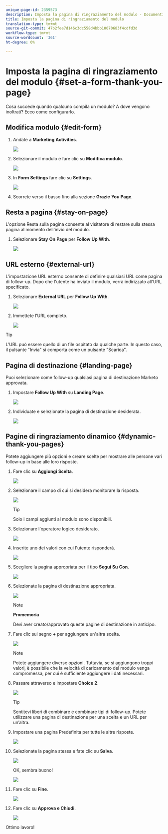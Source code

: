 ```yaml
---
unique-page-id: 2359573
description: Imposta la pagina di ringraziamento del modulo - Documenti Marketo - Documentazione del prodotto
title: Imposta la pagina di ringraziamento del modulo
translation-type: tm+mt
source-git-commit: 47b2fee7d146c3dc558d4bbb10070683f4cdfd3d
workflow-type: tm+mt
source-wordcount: '361'
ht-degree: 0%

---
```



# Imposta la pagina di ringraziamento del modulo {#set-a-form-thank-you-page}

Cosa succede quando qualcuno compila un modulo? A dove vengono inoltrati? Ecco come configurarlo.

## Modifica modulo {#edit-form}

1. Andate a **Marketing** **Activities**.

   ![](assets/login-marketing-activities-5.png)

1. Selezionare il modulo e fare clic su **Modifica modulo**.

   ![](assets/image2014-9-15-17-3a34-3a14.png)

1. In **Form** **Settings** fare clic su **Settings**.

   ![](assets/image2014-9-15-17-3a34-3a21.png)

1. Scorrete verso il basso fino alla sezione **Grazie** **You** **Page**.

## Resta a pagina {#stay-on-page}

L&#39;opzione Resta sulla pagina consente al visitatore di restare sulla stessa pagina al momento dell&#39;invio del modulo.

1. Selezionare **Stay** **On** **Page** per **Follow** **Up** **With**.

   ![](assets/image2014-9-15-17-3a34-3a35.png)

## URL esterno {#external-url}

L’impostazione URL esterno consente di definire qualsiasi URL come pagina di follow-up. Dopo che l&#39;utente ha inviato il modulo, verrà indirizzato all&#39;URL specificato.

1. Selezionare **External** **URL** per **Follow** **Up** **With**.

   ![](assets/image2014-9-15-17-3a34-3a45.png)

1. Immettete l’URL completo.

   ![](assets/image2014-9-15-17-3a34-3a53.png)

>[!TIP]
>
>L&#39;URL può essere quello di un file ospitato da qualche parte. In questo caso, il pulsante &quot;Invia&quot; si comporta come un pulsante &quot;Scarica&quot;.

## Pagina di destinazione {#landing-page}

Puoi selezionare come follow-up qualsiasi pagina di destinazione Marketo approvata.

1. Impostare **Follow Up With** su **Landing Page**.

   ![](assets/image2014-9-15-17-3a37-3a52.png)

1. Individuate e selezionate la pagina di destinazione desiderata.

   ![](assets/image2014-9-15-17-3a37-3a59.png)

## Pagine di ringraziamento dinamico {#dynamic-thank-you-pages}

Potete aggiungere più opzioni e creare scelte per mostrare alle persone vari follow-up in base alle loro risposte.

1. Fare clic su **Aggiungi** **Scelta**.

   ![](assets/image2014-9-15-17-3a38-3a6.png)

1. Selezionare il campo di cui si desidera monitorare la risposta.

   ![](assets/image2014-9-15-17-3a38-3a12.png)

   >[!TIP]
   >
   >Solo i campi aggiunti al modulo sono disponibili.

1. Selezionare l&#39;operatore logico desiderato.

   ![](assets/image2014-9-15-17-3a38-3a31.png)

1. Inserite uno dei valori con cui l&#39;utente risponderà.

   ![](assets/image2014-9-15-17-3a38-3a40.png)

1. Scegliere la pagina appropriata per il tipo **Segui** **Su** **Con**.

   ![](assets/image2014-9-15-17-3a38-3a51.png)

1. Selezionate la pagina di destinazione appropriata.

   ![](assets/image2014-9-15-17-3a39-3a3.png)

   >[!NOTE]
   >
   >**Promemoria**
   >
   >
   >Devi aver creato/approvato queste pagine di destinazione in anticipo.

1. Fare clic sul segno **+** per aggiungere un&#39;altra scelta.

   ![](assets/image2014-9-15-17-3a39-3a25.png)

   >[!NOTE]
   >
   >Potete aggiungere diverse opzioni. Tuttavia, se si aggiungono troppi valori, è possibile che la velocità di caricamento del modulo venga compromessa, per cui è sufficiente aggiungere i dati necessari.

1. Passare attraverso e impostare **Choice** **2**.

   ![](assets/image2014-9-15-17-3a39-3a44.png)

   >[!TIP]
   >
   >Sentitevi liberi di combinare e combinare tipi di follow-up. Potete utilizzare una pagina di destinazione per una scelta e un URL per un’altra.

1. Impostare una pagina Predefinita per tutte le altre risposte.

   ![](assets/image2014-9-15-17-3a40-3a10.png)

1. Selezionate la pagina stessa e fate clic su **Salva**.

   ![](assets/image2014-9-15-17-3a40-3a26.png)

   OK, sembra buono!

   ![](assets/image2014-9-15-17-3a40-3a34.png)

1. Fare clic su **Fine**.

   ![](assets/image2014-9-15-17-3a40-3a42.png)

1. Fare clic su **Approva e Chiudi**.

   ![](assets/image2014-9-15-17-3a41-3a0.png)

Ottimo lavoro!
